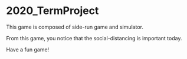 # 2020_TermProject
This game is composed of side-run game and simulator. 

From this game, you notice that the social-distancing is important today.

Have a fun game!
